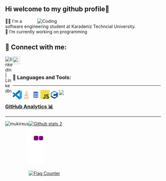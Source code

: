 ## Hi welcome to my github profile👋

<img align="right" alt="Coding" width="400"  src="https://res.cloudinary.com/practicaldev/image/fetch/s--sNXjzc6P--/c_limit%2Cf_auto%2Cfl_progressive%2Cq_66%2Cw_880/https://media1.tenor.com/images/0c34272909ee2a4db5606a014082312b/tenor.gif%3Fitemid%3D15828752">
  👩‍💻 I'm a software engineering student at Karadeniz Techncial University.
   <br />
  🔭 I’m currently working on programming
 
 <br />
 

## 📩 Connect with me:

[<img align="left" alt="linkedin | LinkedIn" width="24px" src="https://raw.githubusercontent.com/peterthehan/peterthehan/master/assets/linkedin.svg" />][linkedin]
[<img align="left" height="24" width="24" src="https://cdn.jsdelivr.net/npm/simple-icons@v4/icons/gmail.svg" />][gmail]
<br />
<br />

###  🔧 Languages and Tools:
***
<img align="left" alt="Visual Studio Code" width="30px" src="https://raw.githubusercontent.com/github/explore/80688e429a7d4ef2fca1e82350fe8e3517d3494d/topics/visual-studio-code/visual-studio-code.png" />
<img align="left" alt="Java" width="30px" src="https://raw.githubusercontent.com/github/explore/80688e429a7d4ef2fca1e82350fe8e3517d3494d/topics/java/java.png"/>
<a href="https://developer.mozilla.org/en-US/docs/Web/JavaScript" target="_blank"> <img 
<img align="left" alt="sql" width="30px" src="https://raw.githubusercontent.com/github/explore/80688e429a7d4ef2fca1e82350fe8e3517d3494d/topics/sql/sql.png"/>
<img align="left" alt="Javascript" width="30px" src="https://raw.githubusercontent.com/github/explore/80688e429a7d4ef2fca1e82350fe8e3517d3494d/topics/javascript/javascript.png" />
<img align="left" alt="c" width="30px" src="https://raw.githubusercontent.com/github/explore/80688e429a7d4ef2fca1e82350fe8e3517d3494d/topics/c/c.png" />
<img src="https://img.shields.io/badge/Go-F7DF1E?style=for-the-badge&logo=Go&logoColor=blue"></img>

<br />

### GitHub Analytics 📊
***
![Github stats 2](https://github-readme-stats.vercel.app/api?username=irem6142&show_icons=true&theme=radical)
<img height="180em" align="left" src="https://github-readme-stats.vercel.app/api/top-langs?username=irem6142&show_icons=true&locale=en&layout=compact&langs_count=8&theme=radical" alt="mukireus"/>
</a>



[linkedin]: https://linkedin.com/in/irem-u-5b05381b9

[gmail]: mailto:iremuslu1453@gmail.com

![snake gif](https://github.com/irem6142/irem6142/blob/output/github-contribution-grid-snake.gif)




<a href="https://www.flagcounter.me/details/cOA"><img align="center" widht="300px" src="https://www.flagcounter.me/cOA/" alt="Flag Counter"></a>







